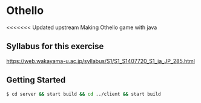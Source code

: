 # Othello
<<<<<<< Updated upstream
Making Othello game with java  

## Syllabus for this exercise
https://web.wakayama-u.ac.jp/syllabus/S1/S1_S1407720_S1_ja_JP_285.html

## Getting Started
```bash
$ cd server && start build && cd ../client && start build
```
